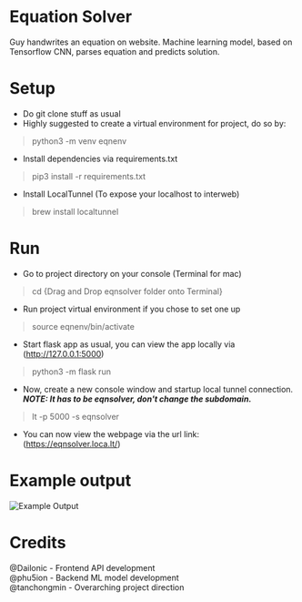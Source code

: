 # Equation Solver
Guy handwrites an equation on website. Machine learning model, based on Tensorflow CNN, parses equation and predicts solution.

# Setup
- Do git clone stuff as usual
- Highly suggested to create a virtual environment for project, do so by:
> python3 -m venv eqnenv
- Install dependencies via requirements.txt
> pip3 install -r requirements.txt
- Install LocalTunnel (To expose your localhost to interweb)
> brew install localtunnel

# Run
- Go to project directory on your console (Terminal for mac)
> cd {Drag and Drop eqnsolver folder onto Terminal}
- Run project virtual environment if you chose to set one up
> source eqnenv/bin/activate
- Start flask app as usual, you can view the app locally via (http://127.0.0.1:5000)
> python3 -m flask run

- Now, create a new console window and startup local tunnel connection. ***NOTE: It has to be eqnsolver, don't change the subdomain.***
> lt -p 5000 -s eqnsolver
- You can now view the webpage via the url link: (https://eqnsolver.loca.lt/)

# Example output
![Example Output](https://github.com/phu5ion/eqnsolver/tree/master/test/example_output.png?raw=true)

# Credits
@Dailonic - Frontend API development  
@phu5ion - Backend ML model development  
@tanchongmin - Overarching project direction
